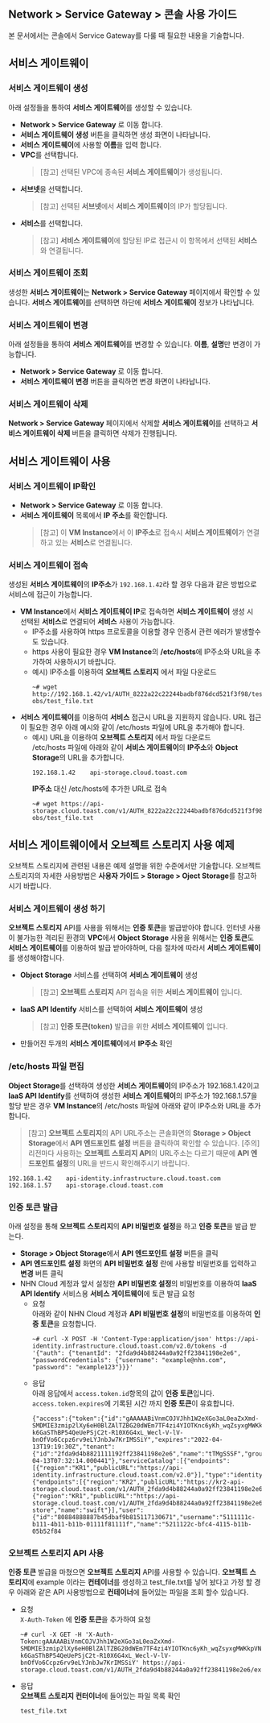## Network > Service Gateway > 콘솔 사용 가이드

본 문서에서는 콘솔에서 Service Gateway를 다룰 때 필요한 내용을 기술합니다.

## 서비스 게이트웨이

### 서비스 게이트웨이 생성
아래 설정들을 통하여 **서비스 게이트웨이**를 생성할 수 있습니다.
* **Network > Service Gateway** 로 이동 합니다.
* **서비스 게이트웨이 생성** 버튼을 클릭하면 생성 화면이 나타납니다.
* **서비스 게이트웨이**에 사용할 **이름**을 입력 합니다.
* **VPC**를 선택합니다.
  > [참고] 선택된 VPC에 종속된 **서비스 게이트웨이**가 생성됩니다.
* **서브넷**을 선택합니다.
  > [참고] 선택된 **서브넷**에서 **서비스 게이트웨이**의 IP가 할당됩니다.
* **서비스**를 선택합니다.
  > [참고] **서비스 게이트웨이**에 할당된 IP로 접근시 이 항목에서 선택된 **서비스**와 연결됩니다.

### 서비스 게이트웨이 조회
생성한 **서비스 게이트웨이**는 **Network > Service Gateway** 페이지에서 확인할 수 있습니다. **서비스 게이트웨이**를 선택하면 하단에 **서비스 게이트웨이** 정보가 나타납니다.

### 서비스 게이트웨이 변경
아래 설정들을 통하여 **서비스 게이트웨이**를 변경할 수 있습니다. **이름**, **설명**만 변경이 가능합니다.
* **Network > Service Gateway** 로 이동 합니다.
* **서비스 게이트웨이 변경** 버튼을 클릭하면 변경 화면이 나타납니다.

### 서비스 게이트웨이 삭제
**Network > Service Gateway** 페이지에서 삭제할 **서비스 게이트웨이**를 선택하고 **서비스 게이트웨이 삭제** 버튼을 클릭하면 삭제가 진행됩니다.

## 서비스 게이트웨이 사용
### 서비스 게이트웨이 IP확인
* **Network > Service Gateway** 로 이동 합니다.
* **서비스 게이트웨이** 목록에서 **IP 주소**를 확인합니다.
  > [참고] 이 **VM Instance**에서 이 **IP주소**로 접속시 **서비스 게이트웨이**가 연결하고 있는 **서비스**로 연결됩니다.
### 서비스 게이트웨이 접속
생성된 **서비스 게이트웨이**의 **IP주소**가 `192.168.1.42`라 할 경우 다음과 같은 방법으로 서비스에 접근이 가능합니다.
* **VM Instance**에서 **서비스 게이트웨이 IP**로 접속하면 **서비스 게이트웨이** 생성 시 선택된 **서비스**로 연결되어 **서비스** 사용이 가능합니다.
    * IP주소를 사용하여 https 프로토콜을 이용할 경우 인증서 관련 에러가 발생할수도 있습니다.
    * https 사용이 필요한 경우 **VM Instance**의 **/etc/hosts**에 IP주소와 URL을 추가하여 사용하시기 바랍니다.
    * 예시) IP주소를 이용하여 **오브젝트 스토리지** 에서 파일 다운로드
        ```
        ~# wget http://192.168.1.42/v1/AUTH_8222a22c22244badbf876dcd521f3f98/test-obs/test_file.txt
        ```
* **서비스 게이트웨이**를 이용하여 **서비스** 접근시 URL을 지원하지 않습니다. URL 접근이 필요한 경우 아래 예시와 같이 /etc/hosts 파일에 URL을 추가해야 합니다.
    * 예시) URL을 이용하여 **오브젝트 스토리지** 에서 파일 다운로드<br>
      /etc/hosts 파일에 아래와 같이 **서비스 게이트웨이**의 **IP주소**와 **Object Storage**의 URL을 추가합니다.
      ```
      192.168.1.42    api-storage.cloud.toast.com
      ```
      **IP주소** 대신 /etc/hosts에 추가한 URL로 접속
      ```
      ~# wget https://api-storage.cloud.toast.com/v1/AUTH_8222a22c22244badbf876dcd521f3f98/test-obs/test_file.txt
      ```
      
## 서비스 게이트웨이에서 오브젝트 스토리지 사용 예제
오브젝트 스토리지에 관련된 내용은 예제 설명을 위한 수준에서만 기술합니다. 오브젝트 스토리지의 자세한 사용방법은 **사용자 가이드 > Storage > Oject Storage**를 참고하시기 바랍니다.
### 서비스 게이트웨이 생성 하기
**오브젝트 스토리지** API를 사용을 위해서는 **인증 토큰**을 발급받아야 합니다. 인터넷 사용이 불가능한 격리된 환경의 **VPC**에서 **Object Storage** 사용을 위해서는 **인증 토큰**도 **서비스 게이트웨이**를 이용하여 발급 받아야하며, 다음 절차에 따라서 **서비스 게이트웨이**를 생성해야합니다.
* **Object Storage** 서비스를 선택하여 **서비스 게이트웨이** 생성
  > [참고] **오브젝트 스토리지** API 접속을 위한 **서비스 게이트웨이** 입니다.
* **IaaS API Identify** 서비스를 선택하여 **서비스 게이트웨이** 생성
  > [참고] **인증 토큰(token)** 발급을 위한 **서비스 게이트웨이** 입니다.
* 만들어진 두개의 **서비스 게이트웨이**에서 **IP주소** 확인

### /etc/hosts 파일 편집
**Object Storage**를 선택하여 생성한 **서비스 게이트웨이**의 IP주소가 192.168.1.42이고 **IaaS API Identify**를 선택하여 생성한 **서비스 게이트웨이**의 IP주소가 192.168.1.57을 할당 받은 경우 **VM Instance**의 /etc/hosts 파일에 아래와 같이 IP주소와 URL을 추가합니다.
> [참고] **오브젝트 스토리지**의 API URL주소는 콘솔화면의 **Storage > Object Storage**에서 **API 엔드포인트 설정** 버튼을 클릭하여 확인할 수 있습니다.
> [주의] 리전마다 사용하는 **오브젝트 스토리지 API**의 URL주소는 다르기 때문에 **API 엔드포인트 설정**의 URL을 반드시 확인해주시기 바랍니다.
```
192.168.1.42	api-identity.infrastructure.cloud.toast.com
192.168.1.57	api-storage.cloud.toast.com
```

### 인증 토큰 발급
아래 설정을 통해 **오브젝트 스토리지**의 **API 비밀번호 설정**을 하고 **인증 토큰**을 발급 받는다.
* **Storage > Object Storage**에서 **API 엔드포인트 설정** 버튼을 클릭
* **API 엔드포인트 설정** 화면의 **API 비밀번호 설정** 란에 사용할 비밀번호를 입력하고 **변경** 버튼 클릭
* NHN Cloud 계정과 앞서 설정한 **API 비밀번호 설정**의 비밀번호를 이용하여 **IaaS API Identify** 서비스용 **서비스 게이트웨이**에 토큰 발급 요청
    * 요청<br>
      아래와 같이 NHN Cloud 계정과 **API 비밀번호 설정**의 비밀번호를 이용하여 **인증 토큰**을 요청합니다.
      ```
      ~# curl -X POST -H 'Content-Type:application/json' https://api-identity.infrastructure.cloud.toast.com/v2.0/tokens -d '{"auth": {"tenantId": "2fda9d4b88244a0a92ff23841198e2e6", "passwordCredentials": {"username": "example@nhn.com", "password": "example123"}}}'
      ```
    * 응답<br>
      아래 응답에서 `access.token.id`항목의 값이 **인증 토큰**입니다. `access.token.expires`에 기록된 시간 까지 **인증 토큰**이 유효합니다.
      ```
      {"access":{"token":{"id":"gAAAAABiVnmCOJVJhh1W2eXGo3aL0eaZxXmd-SMDMIE3zmip2lXy6eH0BlZAlTZBG20dWEm7TF4zi4YIOTKnc6yKh_wqZsyxgMWKkpVNShzE-k6GaSThBP54QeUePSjC2t-R10X6G4xL_Wecl-V-lV-bnOfVo6Ccpz6rv9eLYJnbJw7KrIMSSiY","expires":"2022-04-13T19:19:30Z","tenant":{"id":"2fda9d4b8821111192ff23841198e2e6","name":"tTMgSSSF","groupId":"XXj2zkH7777modGU","description":"","enabled":true,"project_domain":"NORMAL","swift":true},"issued_at":"2022-04-13T07:32:14.000441"},"serviceCatalog":[{"endpoints":[{"region":"KR1","publicURL":"https://api-identity.infrastructure.cloud.toast.com/v2.0"}],"type":"identity","name":"keystone"},{"endpoints":[{"region":"KR2","publicURL":"https://kr2-api-storage.cloud.toast.com/v1/AUTH_2fda9d4b88244a0a92ff23841198e2e6"},{"region":"KR1","publicURL":"https://api-storage.cloud.toast.com/v1/AUTH_2fda9d4b88244a0a92ff23841198e2e6"}],"type":"object-store","name":"swift"}],"user":{"id":"80884888887b45dbaf9b815117130671","username":"5111111c-b111-4b11-b11b-01111f81111f","name":"5211122c-bfc4-4115-b11b-05b52f84
      ```
      
### 오브젝트 스토리지 API 사용
**인증 토큰** 발급을 마쳤으면 **오브젝트 스토리지** API를 사용할 수 있습니다. **오브젝트 스토리지**에 example 이라는 **컨테이너**를 생성하고 test_file.txt를 넣어 놨다고 가정 할 경우 아래와 같은 API 사용방법으로 **컨테이너**에 들어있는 파일을 조회 할수 있습니다.
* 요청<br>
  `X-Auth-Token` 에 **인증 토큰**을 추가하여 요청
  ```
  ~# curl -X GET -H 'X-Auth-Token:gAAAAABiVnmCOJVJhh1W2eXGo3aL0eaZxXmd-SMDMIE3zmip2lXy6eH0BlZAlTZBG20dWEm7TF4zi4YIOTKnc6yKh_wqZsyxgMWKkpVNShzE-k6GaSThBP54QeUePSjC2t-R10X6G4xL_Wecl-V-lV-bnOfVo6Ccpz6rv9eLYJnbJw7KrIMSSiY' https://api-storage.cloud.toast.com/v1/AUTH_2fda9d4b88244a0a92ff23841198e2e6/example
  ```
* 응답<br>
  **오브젝트 스토리지 컨터이너**에 들어있는 파일 목록 확인
  ```
  test_file.txt
  ```
